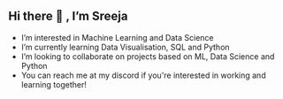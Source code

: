 ## Hi there 👋 , I’m Sreeja<br>
-  I’m interested in Machine Learning and Data Science<br>
- I’m currently learning Data Visualisation, SQL and Python<br>
- I’m looking to collaborate on projects based on ML, Data Science and Python<br>
- You can reach me at my discord <freakingsoul> if you're interested in working and learning together!<br>

<!---
nitin-sparky/nitin-sparky is a ✨ special ✨ repository because its README.md (this file) appears on your GitHub profile.
You can click the Preview link to take a look at your changes.
--->

<!--
**KaturiSreeja/KaturiSreeja** is a ✨ _special_ ✨ repository because its `README.md` (this file) appears on your GitHub profile.

Here are some ideas to get you started:

- 🔭 I’m currently working on ...
- 🌱 I’m currently learning ...
- 👯 I’m looking to collaborate on ...
- 🤔 I’m looking for help with ...
- 💬 Ask me about ...
- 📫 How to reach me: ...
- 😄 Pronouns: ...
- ⚡ Fun fact: ...
-->
